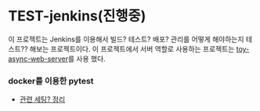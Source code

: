 # TEST-jenkins(진행중)

이 프로젝트는 Jenkins를 이용해서 빌드? 테스트? 배포? 관리를 어떻게 해야하는지 테스트?? 해보는 프로젝트이다. 이 프로젝트에서 서버 역할로 사용하는 프로젝트는 [toy-async-web-server](https://github.com/kangheeyong/PROJECT-async-web-server)를 사용 했다.


### docker를 이용한 pytest
  - [관련 세팅? 정리](https://github.com/kangheeyong/TEST-jenkins/issues/1)


